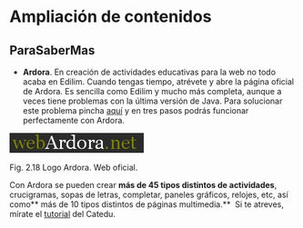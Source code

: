 # Ampliación de contenidos

## ParaSaberMas

*   **Ardora**. En creación de actividades educativas para la web no todo acaba en Edilim. Cuando tengas tiempo, atrévete y abre la página oficial de Ardora. Es sencilla como Edilim y mucho más completa, aunque a veces tiene problemas con la última versión de Java. Para solucionar este problema pincha [aquí](http://www.catedu.es/javierquintana/TIC/ACTIVIDADES/herramientas-autor15/unidad_38_el_problema_de_ardora_java.html "Solución problema Ardora y Java") y en tres pasos podrás funcionar perfectamente con Ardora.


[![Logo de Ardora.net](img/Ardora.jpg "Logo oficial de Ardora")](http://webardora.net/index_cas.htm "Ardora. Herramienta de autor")


Fig. 2.18 Logo Ardora. Web oficial.

Con Ardora se pueden crear **más de 45 tipos distintos de actividades**, crucigramas, sopas de letras, completar, paneles gráficos, relojes, etc, así como** más de 10 tipos distintos de páginas multimedia.**  Si te atreves, mírate el [tutorial](http://www.catedu.es/facilytic/2013/04/30/ardora/ "Tutorial Catedu sobre ARdora") del Catedu.

